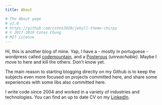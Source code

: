 ```yaml
---
title: About

# The About page
# v2.0
# https://github.com/cotes2020/jekyll-theme-chirpy
# © 2017-2019 Cotes Chung
# MIT License
---
```


Hi, this is another blog of mine. Yap, I have a - mostly in portuguese - wordpress called [codemountain](http://codemountain.wordpress.com), and a [Posterous](http://posterous.com/paulosuzart) _(unreachable)_. Maybe I move to here and kill the others. Don't know yet.

The main reason to starting blogging directly on my Github is to keep the subjects even more focused on projects committed here, and share some experiences with some libs also committed here.

I write code since 2004 and worked in a variety of industries and technologies. You can find an up to date CV on my [LinkedIn](https://www.linkedin.com/).

